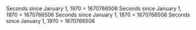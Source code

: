 Seconds since January 1, 1970 = 1670766506
Seconds since January 1, 1970 = 1670766506
Seconds since January 1, 1970 = 1670766506
Seconds since January 1, 1970 = 1670766506
